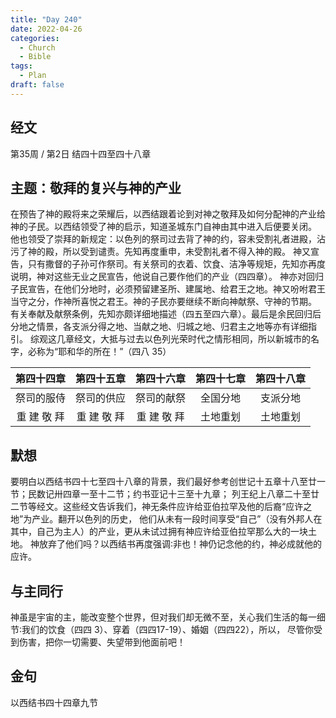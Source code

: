 ```yaml
---
title: "Day 240"
date: 2022-04-26
categories:
  - Church
  - Bible
tags:
  - Plan
draft: false
---
```


## 经文
第35周 / 第2日 结四十四至四十八章

## 主题：敬拜的复兴与神的产业
在预告了神的殿将来之荣耀后，以西结跟着论到对神之敬拜及如何分配神的产业给神的子民。以西结领受了神的启示，知道圣城东门自神由其中进入后便要关闭。
他也领受了崇拜的新规定：以色列的祭司过去背了神的约，容未受割礼者进殿，沾污了神的殿，所以受到谴责。先知再度重申，未受割礼者不得入神的殿。
神又宣告，只有撒督的子孙可作祭司。有关祭司的衣着、饮食、洁净等规矩，先知亦再度说明，神对这些无业之民宣告，他说自己要作他们的产业（四四章）。
神亦对回归子民宣告，在他们分地时，必须预留建圣所、建属地、给君王之地。神又吩咐君王当守之分，作神所喜悦之君王。神的子民亦要继续不断向神献祭、守神的节期。
有关奉献及献祭条例，先知亦颇详细地描述（四五至四六章）。最后是余民回归后分地之情景，各支派分得之地、当献之地、归城之地、归君主之地等亦有详细指引。
综观这几章经文，大抵与过去以色列光荣时代之情形相同，所以新城市的名字，必称为“耶和华的所在！”（四八  35）

|   第四十四章   |  第四十五章   |  第四十六章   |  第四十七章  |  第四十八章  |
|:---------:|:--------:|:--------:|:-------:|:-------:|
|   祭司的服侍   |  祭司的供应   |  祭司的献祭   |  全国分地   |  支派分地   |
|  重 建 敬 拜  | 重 建 敬 拜  | 重 建 敬 拜  |  土地重划   |  土地重划   |

## 默想
要明白以西结书四十七至四十八章的背景，我们最好参考创世记十五章十八至廿一节；民数记卅四章一至十二节；约书亚记十三至十九章；
列王纪上八章二十至廿二节等经文。这些经文告诉我们，神无条件应许给亚伯拉罕及他的后裔“应许之地”为产业。翻开以色列的历史，
他们从未有一段时间享受“自己”（没有外邦人在其中，自己为主人）的产业，更从未试过拥有神应许给亚伯拉罕那么大的一块土地。
神放弃了他们吗？以西结书再度强调∶非也！神仍记念他的约，神必成就他的应许。

## 与主同行
神虽是宇宙的主，能改变整个世界，但对我们却无微不至，关心我们生活的每一细节∶我们的饮食（四四  3）、穿着（四四17-19）、婚姻（四四22），所以，
尽管你受到伤害，把你一切需要、失望带到他面前吧！

## 金句
以西结书四十四章九节

[comment]: <> (## 附录)

